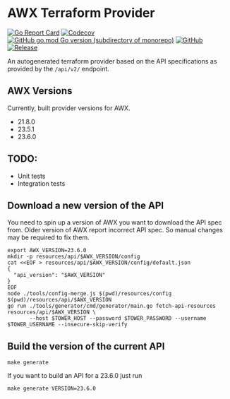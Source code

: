 AWX Terraform Provider
======================
[![Go Report Card](https://goreportcard.com/badge/github.com/ilijamt/terraform-provider-awx)](https://goreportcard.com/report/github.com/ilijamt/terraform-provider-awx)
[![Codecov](https://img.shields.io/codecov/c/gh/ilijamt/terraform-provider-awx)](https://app.codecov.io/gh/ilijamt/terraform-provider-awx)
[![GitHub go.mod Go version (subdirectory of monorepo)](https://img.shields.io/github/go-mod/go-version/ilijamt/terraform-provider-awx)](go.mod)
[![GitHub](https://img.shields.io/github/license/ilijamt/terraform-provider-awx)](LICENSE)
[![Release](https://img.shields.io/github/release/ilijamt/terraform-provider-awx.svg)](https://github.com/ilijamt/terraform-provider-awx/releases/latest)

An autogenerated terraform provider based on the API specifications as provided by the `/api/v2/` endpoint.

AWX Versions
------------

Currently, built provider versions for AWX.

* 21.8.0
* 23.5.1
* 23.6.0

TODO:
-----

* Unit tests
* Integration tests

Download a new version of the API
---------------------------------

You need to spin up a version of AWX you want to download the API spec from.
Older version of AWX report incorrect API spec. So manual changes may be required to fix them.

```shell
export AWX_VERSION=23.6.0
mkdir -p resources/api/$AWX_VERSION/config
cat <<EOF > resources/api/$AWX_VERSION/config/default.json
{
  "api_version": "$AWX_VERSION"
}
EOF
node ./tools/config-merge.js $(pwd)/resources/config $(pwd)/resources/api/$AWX_VERSION
go run ./tools/generator/cmd/generator/main.go fetch-api-resources resources/api/$AWX_VERSION \
       --host $TOWER_HOST --password $TOWER_PASSWORD --username $TOWER_USERNAME --insecure-skip-verify
```

Build the version of the current API
-------------------------------------

```shell
make generate
```

If you want to build an API for a 23.6.0 just run
```shell
make generate VERSION=23.6.0
```